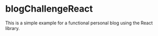 # blogChallengeReact
This is a simple example for a functional personal blog using the React library.
